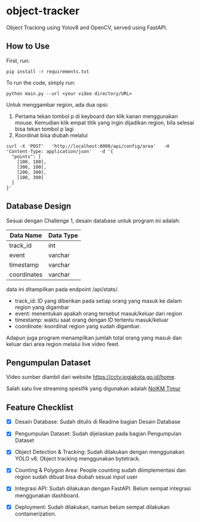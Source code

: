 # object-tracker

Object Tracking using Yolov8 and OpenCV, served using FastAPI.

## How to Use

First, run:

```
pip install -r requirements.txt
```

To run the code, simply run:

```
python main.py --url <your video directory/URL>
```

Untuk menggambar region, ada dua opsi:

1. Pertama tekan tombol p di keyboard dan klik kanan menggunakan mouse. Kemudian klik empat titik yang ingin dijadikan region, bila selesai bisa tekan tombol p lagi
2. Koordinat bisa diubah melalui 

```
curl -X 'POST'   'http://localhost:8000/api/config/area'   -H 'Content-Type: application/json'   -d '{
  "points": [
    [100, 100],
    [300, 100],
    [200, 300],
    [100, 300]
  ]
}'
```

## Database Design

Sesuai dengan Challenge 1, desain database untuk program ini adalah:

| Data Name  | Data Type |
| ------------- | ------------- |
| track_id | int  |
| event  | varchar  |
| timestamp  | varchar  |
| coordinates  | varchar  |

data ini ditampilkan pada endpoint /api/stats/.

- track_id: ID yang diberikan pada setiap orang yang masuk ke dalam region yang digambar
- event: menentukan apakah orang tersebut masuk/keluar dari region
- timestamp: waktu saat orang dengan ID tertentu masuk/keluar
- coordinate: koordinat region yang sudah digambar.

Adapun juga program menampilkan jumlah total orang yang masuk dan keluar dari area region melalui live video feed.

## Pengumpulan Dataset

Video sumber diambil dari website https://cctv.jogjakota.go.id/home.

Salah satu live streaming spesifik yang digunakan adalah [NolKM Timur](https://cctvjss.jogjakota.go.id/malioboro/NolKm_Timur.stream/playlist.m3u8)

## Feature Checklist

- [x] Desain Database: Sudah ditulis di Readme bagian Desain Database
- [x] Pengumpulan Dataset: Sudah dijelaskan pada bagian Pengumpulan Dataset
- [x] Object Detection & Tracking: Sudah dilakukan dengan menggunakan YOLO v8. Object tracking menggunakan bytetrack.
- [x] Counting & Polygon Area: People counting sudah diimplementasi dan region sudah dibuat bisa diubah sesuai input user
- [x] Integrasi API: Sudah dilakukan dengan FastAPI. Belum sempat integrasi menggunakan dashboard.
- [x] Deployment: Sudah dilakukan, namun belum sempat dilakukan containerization.



